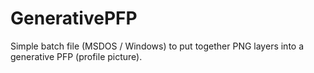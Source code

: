 # GenerativePFP
Simple batch file (MSDOS / Windows) to put together PNG layers into a generative PFP (profile picture). 
